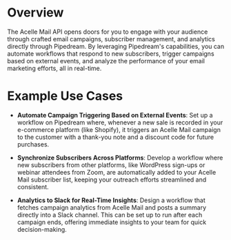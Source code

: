 # Overview

The Acelle Mail API opens doors for you to engage with your audience through crafted email campaigns, subscriber management, and analytics directly through Pipedream. By leveraging Pipedream's capabilities, you can automate workflows that respond to new subscribers, trigger campaigns based on external events, and analyze the performance of your email marketing efforts, all in real-time.

# Example Use Cases

- **Automate Campaign Triggering Based on External Events**: Set up a workflow on Pipedream where, whenever a new sale is recorded in your e-commerce platform (like Shopify), it triggers an Acelle Mail campaign to the customer with a thank-you note and a discount code for future purchases.

- **Synchronize Subscribers Across Platforms**: Develop a workflow where new subscribers from other platforms, like WordPress sign-ups or webinar attendees from Zoom, are automatically added to your Acelle Mail subscriber list, keeping your outreach efforts streamlined and consistent.

- **Analytics to Slack for Real-Time Insights**: Design a workflow that fetches campaign analytics from Acelle Mail and posts a summary directly into a Slack channel. This can be set up to run after each campaign ends, offering immediate insights to your team for quick decision-making.
